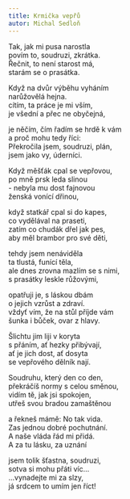 ```yaml
---
title: Krmička vepřů
autor: Michal Sedloň 
---
```


Tak, jak mi pusa narostla  
povím to, soudruzi, zkrátka.  
Řečnit, to není starost má,  
starám se o prasátka.

Když na dvůr výběhu vyháním   
narůžovělá hejna.  
cítím, ta práce je mi vším,  
je všední a přec ne obyčejná,

je něčím, čím řadím se hrdě k vám   
a proč mohu tedy říci:  
Překročila jsem, soudruzi, plán,  
jsem jako vy, úderníci.

Když měšťák cpal se vepřovou,  
po mně prsk leda slinou   
\- nebyla mu dost fajnovou   
ženská vonící dřinou,


když statkář cpal si do kapes,  
co vydělával na praseti,   
zatím co chudák dřel jak pes,   
aby měl brambor pro své děti,

tehdy jsem nenáviděla   
ta tlustá, funící těla,   
ale dnes zrovna mazlím se s nimi,   
s prasátky leskle růžovými,

opatřuji je, s láskou dbám  
o jejich vzrůst a zdraví.  
vždyť vím, že na stůl příjde vám   
šunka i bůček, ovar z hlavy.

Šlichtu jim liji v koryta   
s přáním, ať hezky přibývají,  
ať je jich dost, ať dosyta   
se vepřového dělník nají.


Soudruhu, který den co den,   
překráčíš normy s celou směnou,   
vidím tě, jak jsi spokojen,   
utřeš svou bradou zamaštěnou

a řekneš mámě: No tak vida.  
Zas jednou dobré pochutnání.  
A naše vláda řád mi přidá.  
A za tu lásku, za uznání

jsem tolik šťastna, soudruzi,  
sotva si mohu přáti víc…  
...vynadejte mi za slzy,   
já srdcem to umím jen říct!